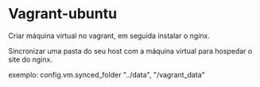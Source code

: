 # Vagrant-ubuntu

Criar máquina virtual no vagrant, em seguida instalar o nginx.

Sincronizar uma pasta do seu host com a máquina virtual para hospedar o site do nginx.

exemplo: config.vm.synced_folder "../data", "/vagrant_data"
